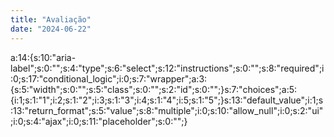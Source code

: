 ```yaml
---
title: "Avaliação"
date: "2024-06-22"
---
```


a:14:{s:10:"aria-label";s:0:"";s:4:"type";s:6:"select";s:12:"instructions";s:0:"";s:8:"required";i:0;s:17:"conditional\_logic";i:0;s:7:"wrapper";a:3:{s:5:"width";s:0:"";s:5:"class";s:0:"";s:2:"id";s:0:"";}s:7:"choices";a:5:{i:1;s:1:"1";i:2;s:1:"2";i:3;s:1:"3";i:4;s:1:"4";i:5;s:1:"5";}s:13:"default\_value";i:1;s:13:"return\_format";s:5:"value";s:8:"multiple";i:0;s:10:"allow\_null";i:0;s:2:"ui";i:0;s:4:"ajax";i:0;s:11:"placeholder";s:0:"";}
